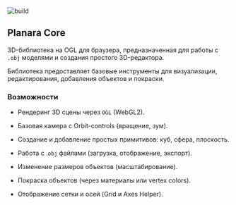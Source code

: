![build](https://github.com/planara/planara-core/actions/workflows/build.yml/badge.svg)

## Planara Core

3D-библиотека на OGL для браузера, предназначенная для работы с `.obj` моделями и создания простого 3D-редактора.

Библиотека предоставляет базовые инструменты для визуализации, редактирования, добавления объектов и покраски.

### Возможности

- Рендеринг 3D сцены через `OGL` (WebGL2).

- Базовая камера с Orbit-controls (вращение, зум).

- Создание и добавление простых примитивов: куб, сфера, плоскость.

- Работа с .`obj` файлами (загрузка, отображение, экспорт).

- Изменение размеров объектов (масштабирование).

- Покраска объектов (через материалы или vertex colors).

- Отображение сетки и осей (Grid и Axes Helper).